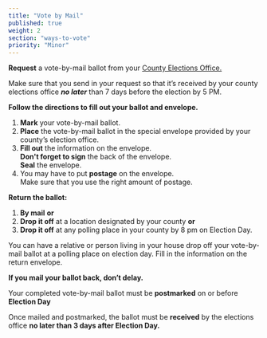 ```yaml
---
title: "Vote by Mail"
published: true
weight: 2
section: "ways-to-vote"
priority: "Minor"
---
```



**Request** a vote-by-mail ballot from your [County Elections Office.](http://www.sos.ca.gov/elections/voting-resources/county-elections-offices/)

Make sure that you send in your request so that it’s received by your county elections office _**no later**_ than 7 days before the election by 5 PM.   

**Follow the directions to fill out your ballot and envelope.**  
1. **Mark** your vote-by-mail ballot.
2. **Place** the vote-by-mail ballot in the special envelope provided by your county’s election office.
3. **Fill out** the information on the envelope.  
	**Don't forget to sign** the back of the envelope.  
    **Seal** the envelope.  
4. You may have to put **postage** on the envelope.  
	Make sure that you use the right amount of postage.  

**Return the ballot:**
1. **By mail** **or**
2. **Drop it off** at a location designated by your county **or**
3. **Drop it off** at any polling place in your county by 8 pm on Election Day.  

You can have a relative or person living in your house drop off your vote-by-mail ballot at a polling place on election day. Fill in the information on the return envelope.  

**If you mail your ballot back, don’t delay.**  

Your completed vote-by-mail ballot must be **postmarked** on or before **Election Day**

Once mailed and postmarked, the ballot must be **received** by the elections office **no later than 3 days after Election Day.**
